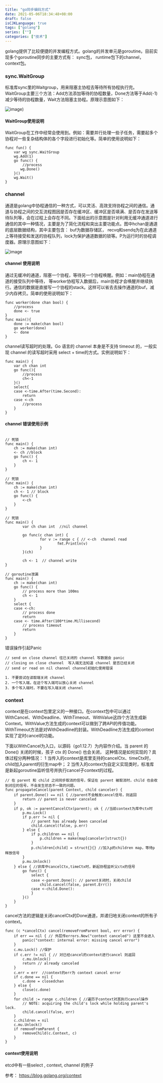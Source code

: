```yaml
---
title: "go同步编码方式"
date: 2021-05-06T18:34:48+08:00
draft: false
isCJKLanguage: true
tags: ["golang"]
series: [""]
categories: ["技术"]
---
```

golang提供了比较便捷的并发编程方式。golang的并发单元是goroutine。目前实现多个goroutine同步的主要方式有： sync包， runtime包下的channel，context包。

### sync.WaitGroup

标准库sync里的Waitgroup，用来阻塞主协程去等待所有协程执行完。WaitGroup主要三个方法：Add方法添加等待的协程数量，Done方法等于Add(-1)减少等待的协程数量，Wait方法阻塞主协程。原理示意图如下：

![image](/golang/golang_sync.png))


#### WaitGroup使用说明
WaitGroup在工作中经常会使用到。例如：需要并行处理一些子任务，需要起多个协程对一些复杂结构体的各个字段进行初始化等。简单的使用说明如下：
```golang
func fun() {
    var wg sync.WaitGroup
    wg.Add(1)
    go func() {
        //process
       wg.Done() 
    }()
    wg.Wait()
}

```

### channel

通道是golang中协程通信的一种方式，可以灵活、高效支持协程之间的通信。通道与协程之间的交互流程图因是否存在缓冲区、缓冲区是否填满、是否存在发送等待队列等，会在过程上会存在不同。下面给出的示意图是针对利用无缓冲通道进行通信的其中一种情况，主要是为了简化流程和突出主要功能点。图中hchan是通道的底层数据结构，其中主要包含： buf为数据存储区， recvq和sendq为在此通道上等待接受和发送的协程队列，lock为保护通道数据的锁等。P为运行时的协程调度器。原理示意图如下：

![image](/golang/hchan.png)

#### channel 使用说明

通过无缓冲的通道，阻塞一个协程，等待另一个协程唤醒。例如：main协程在通道的接受队列中等待， 等worker协程写入数据后，main协程才会唤醒并继续执行。通信的数据是直接写一个协程的stack。这样可以省去去操作通道的buf，减少内存拷贝。简单的使用说明如下：

```golang
func worker(done chan bool) {
    //process
    done <- true
}
func main(){
    done := make(chan bool)
    go worker(done)
    <- done
}
```

channel读写超时的处理。Go 语言的 channel 本身是不支持 timeout 的，一般实现 channel 的读写超时采用 select + time的方式。实例说明如下：

```golang
func main() {
    var ch chan int
    go func(){
        //process   
        ch<-1
    }()
    select{
    case <-time.After(time.Second):
        return
    case <-ch 
        //process
    }
}
```


#### channel 错误使用示例

```

// 死锁
func main() {
    ch := make(chan int)
    <- ch //block
    go func() {
        ch <- 1
    }
}

// 死锁
func main() {
    ch := make(chan int)
    ch <- 1 // block
    go func() {
        <-ch
    }
}

// 死锁
func main() {
        var ch chan int  //nil channel

        go func(c chan int) {
                for v := range c { // <-ch  channel read
                        fmt.Println(v)
                }
        }(ch)

        ch <- 1  // channel write
}

```

```
// goroutine泄漏
func main() {
    ch := make(chan int)
    go func() {
        // process more than 100ms
        ch <- 1
    }
    select {
    case <-ch:
        // process done
        return    
    case <- time.After(100*time.Millisecond) 
        // process timeout
        return
    }
}

```

错误操作引起Panic 

```
// send on close channel 往已关闭的 channel 写数据会 panic
// closing on close channel  写入端无法知道 channel 是否已经关闭
// send or read on nil channel channel初始化使用错误

1. 不要尝试在读取端关闭 channel 
2. 一个写入端，在这个写入端可以放心关闭 channel
3. 多个写入端时，不要在写入端关闭 channel 
```

### context

context是在context包里定义的一种接口。在context包中可以通过WithCancel、WithDeadline、WithTimeout、WithValue这四个方法生成新 Context。WithValue方法生成的context可以做到了跨API的传值功能。WithTimeout方法是对WithDeadline的封装。WithDeadline方法生成的context实现了定时cancel的功能。

下面以WithCancel为入口，以源码（go1.12.7）为内容作介绍。当 parent 的 Done() 关闭的时候，孩子 ctx 的 Done() 也会关闭， 这种情况是如何实现的？具体过程分两种情况： 1 当传入的context是库里支持的cancelCtx、timeCtx时，child加入parent的衍生map中； 2 当传入的context为自定义实现类时，标准库是新起goroutine监听信号并执行cancel子context的过程。

```golang
// 在 parent 和 child 之间同步取消的信号，保证在 parent 被取消时，child 也会收到对应的信号，不会发生状态不一致的问题。
func propagateCancel(parent Context, child canceler) {
    if parent.Done() == nil { //parent不会触发cancel信号，则返回
        return // parent is never canceled
    }
    if p, ok := parentCancelCtx(parent); ok { //当前context为库中ctx时
        p.mu.Lock()
        if p.err != nil {
            // parent has already been canceled
            child.cancel(false, p.err)
        } else {
            if p.children == nil {
                p.children = make(map[canceler]struct{})
            }
            p.children[child] = struct{}{} //加入p的children map，等待p释放信号
        }
        p.mu.Unlock()
    } else { //非库中cancelCtx,timeCtx时，新起协程监听父ctx的信号
        go func() {
            select {
            case <-parent.Done(): // parent关闭时，关闭child
                child.cancel(false, parent.Err())
            case <-child.Done():
            }
        }()
    }
}
```

cancel方法的逻辑是关闭cancelCtx的Done通道，并递归地关闭context的所有子context。

```golang
func (c *cancelCtx) cancel(removeFromParent bool, err error) {
    if err == nil { // 外层传errors.New("context canceled") 这里不会进入
        panic("context: internal error: missing cancel error")
    }
    c.mu.Lock() //保护
    if c.err != nil { // 对已经cancel的context进行cancel 则返回
        c.mu.Unlock()
        return // already canceled
    }
    c.err = err  //context的err为 context cancel error
    if c.done == nil { 
        c.done = closedchan
    } else {
        close(c.done)
    }
    for child := range c.children { //遍历子context对其执行cancel操作
        // NOTE: acquiring the child's lock while holding parent's lock.
        child.cancel(false, err) 
    }
    c.children = nil 
    c.mu.Unlock()
    if removeFromParent {
        removeChild(c.Context, c)
    }
}
```

#### context使用说明

etcd中有一些select , context, channel 的例子

参考： https://blog.golang.org/context